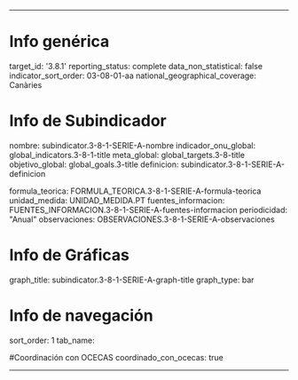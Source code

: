 ---

# Info genérica
target_id: '3.8.1'
reporting_status: complete
data_non_statistical: false
indicator_sort_order: 03-08-01-aa
national_geographical_coverage: Canàries

# Info de Subindicador
nombre: subindicator.3-8-1-SERIE-A-nombre
indicador_onu_global: global_indicators.3-8-1-title
meta_global: global_targets.3-8-title
objetivo_global: global_goals.3-title
definicion: subindicator.3-8-1-SERIE-A-definicion

formula_teorica: FORMULA_TEORICA.3-8-1-SERIE-A-formula-teorica
unidad_medida: UNIDAD_MEDIDA.PT
fuentes_informacion: FUENTES_INFORMACION.3-8-1-SERIE-A-fuentes-informacion
periodicidad: "Anual"
observaciones: OBSERVACIONES.3-8-1-SERIE-A-observaciones
# Info de Gráficas
graph_title: subindicator.3-8-1-SERIE-A-graph-title
graph_type: bar

# Info de navegación
sort_order: 1
tab_name: 

#Coordinación con OCECAS
coordinado_con_ocecas: true

---